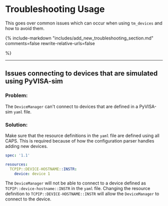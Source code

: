 # Troubleshooting Usage

This goes over common issues which can occur when using `tm_devices` and how to
avoid them.

{%
include-markdown "includes/add_new_troubleshooting_section.md"
comments=false
rewrite-relative-urls=false

%}

---

## Issues connecting to devices that are simulated using PyVISA-sim

### Problem:

The `DeviceManager` can't connect to devices that are defined in a PyVISA-sim
`yaml` file.

### Solution:

Make sure that the resource definitions in the `yaml` file are defined using all
CAPS. This is required because of how the configuration parser handles adding
new devices.

```yaml
spec: '1.1'

resources:
  TCPIP::DEVICE-HOSTNAME::INSTR:
    device: device 1
```

The `DeviceManager` will not be able to connect to a device defined as
`TCPIP::device-hostname::INSTR` in the `yaml` file. Changing the resource
definition to `TCPIP::DEVICE-HOSTNAME::INSTR` will allow the `DeviceManager` to
connect to the device.
